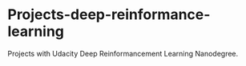 # Projects-deep-reinformance-learning

Projects with Udacity Deep Reinformancement Learning Nanodegree. 
